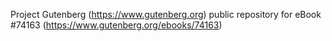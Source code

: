 Project Gutenberg (https://www.gutenberg.org) public repository for eBook #74163 (https://www.gutenberg.org/ebooks/74163)
